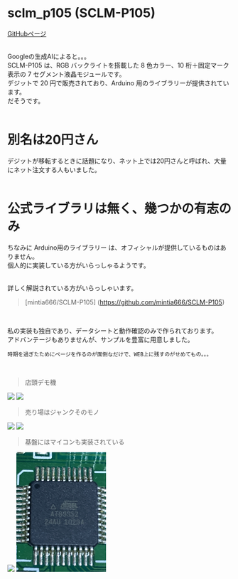 # sclm_p105 (SCLM-P105)

<a href="https://github.com/PEARLPALMS/sclm_p105/">GitHubページ</a><br>
<br>

Googleの生成AIによると。。。<br>
SCLM-P105 は、RGB バックライトを搭載した 8 色カラー、10 桁＋固定マーク表示の 7 セグメント液晶モジュールです。<br>
デジットで 20 円で販売されており、Arduino 用のライブラリーが提供されています。﻿<br>
だそうです。<br>
<br>

# 別名は20円さん

デジットが移転するときに話題になり、ネット上では20円さんと呼ばれ、大量にネット注文する人もいました。<br>
<br>

# 公式ライブラリは無く、幾つかの有志のみ

ちなみに Arduino用のライブラリー は、オフィシャルが提供しているものはありません。<br>
個人的に実装している方がいらっしゃるようです。<br>
<br>

詳しく解説されている方がいらっしゃいます。<br>
> [mintia666/SCLM-P105] (https://github.com/mintia666/SCLM-P105)<br>
<br>

私の実装も独自であり、データシートと動作確認のみで作られております。<br>
アドバンテージもありませんが、サンプルを豊富に用意しました。<br>
```
時期を過ぎたためにページを作るのが面倒なだけで、WEB上に残すのがせめてもの。。。
```
<br>

> 店頭デモ機<br>

<img src="./image/IMG_0058.png" width="40%"> <img src="./image/IMG_0059.png" width="40%">
<br>

> 売り場はジャンクそのモノ<br>

<img src="./image/IMG_0060.png" width="40%"> <img src="./image/IMG_0311.png" width="40%">
<br>

> 基盤にはマイコンも実装されている<br>

<img src="./image/IMG_0098.png" width="40%"> <img src="./image/IMG_0099.png" width="40%">
<br>

